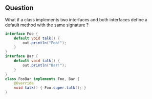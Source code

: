 ## Question

What if a class implements two interfaces and both interfaces define a default method with the same signature ?
```java
interface Foo {
	default void talk() {
		out.println("Foo!");
	}
}
interface Bar {
	default void talk() {
		out.println("Bar!");
	}
}
class FooBar implements Foo, Bar {
	@Override
	void talk() { Foo.super.talk(); }
}
```